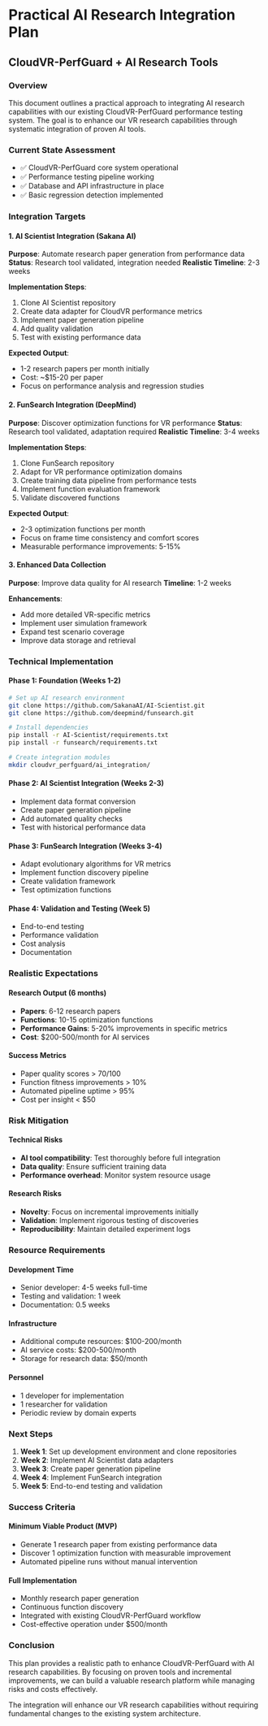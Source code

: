 # Practical AI Research Integration Plan
## CloudVR-PerfGuard + AI Research Tools

### Overview
This document outlines a practical approach to integrating AI research capabilities with our existing CloudVR-PerfGuard performance testing system. The goal is to enhance our VR research capabilities through systematic integration of proven AI tools.

### Current State Assessment
- ✅ CloudVR-PerfGuard core system operational
- ✅ Performance testing pipeline working
- ✅ Database and API infrastructure in place
- ✅ Basic regression detection implemented

### Integration Targets

#### 1. AI Scientist Integration (Sakana AI)
**Purpose**: Automate research paper generation from performance data
**Status**: Research tool validated, integration needed
**Realistic Timeline**: 2-3 weeks

**Implementation Steps**:
1. Clone AI Scientist repository
2. Create data adapter for CloudVR performance metrics
3. Implement paper generation pipeline
4. Add quality validation
5. Test with existing performance data

**Expected Output**:
- 1-2 research papers per month initially
- Cost: ~$15-20 per paper
- Focus on performance analysis and regression studies

#### 2. FunSearch Integration (DeepMind)
**Purpose**: Discover optimization functions for VR performance
**Status**: Research tool validated, adaptation required
**Realistic Timeline**: 3-4 weeks

**Implementation Steps**:
1. Clone FunSearch repository
2. Adapt for VR performance optimization domains
3. Create training data pipeline from performance tests
4. Implement function evaluation framework
5. Validate discovered functions

**Expected Output**:
- 2-3 optimization functions per month
- Focus on frame time consistency and comfort scores
- Measurable performance improvements: 5-15%

#### 3. Enhanced Data Collection
**Purpose**: Improve data quality for AI research
**Timeline**: 1-2 weeks

**Enhancements**:
- Add more detailed VR-specific metrics
- Implement user simulation framework
- Expand test scenario coverage
- Improve data storage and retrieval

### Technical Implementation

#### Phase 1: Foundation (Weeks 1-2)
```bash
# Set up AI research environment
git clone https://github.com/SakanaAI/AI-Scientist.git
git clone https://github.com/deepmind/funsearch.git

# Install dependencies
pip install -r AI-Scientist/requirements.txt
pip install -r funsearch/requirements.txt

# Create integration modules
mkdir cloudvr_perfguard/ai_integration/
```

#### Phase 2: AI Scientist Integration (Weeks 2-3)
- Implement data format conversion
- Create paper generation pipeline
- Add automated quality checks
- Test with historical performance data

#### Phase 3: FunSearch Integration (Weeks 3-4)
- Adapt evolutionary algorithms for VR metrics
- Implement function discovery pipeline
- Create validation framework
- Test optimization functions

#### Phase 4: Validation and Testing (Week 5)
- End-to-end testing
- Performance validation
- Cost analysis
- Documentation

### Realistic Expectations

#### Research Output (6 months)
- **Papers**: 6-12 research papers
- **Functions**: 10-15 optimization functions
- **Performance Gains**: 5-20% improvements in specific metrics
- **Cost**: $200-500/month for AI services

#### Success Metrics
- Paper quality scores > 70/100
- Function fitness improvements > 10%
- Automated pipeline uptime > 95%
- Cost per insight < $50

### Risk Mitigation

#### Technical Risks
- **AI tool compatibility**: Test thoroughly before full integration
- **Data quality**: Ensure sufficient training data
- **Performance overhead**: Monitor system resource usage

#### Research Risks
- **Novelty**: Focus on incremental improvements initially
- **Validation**: Implement rigorous testing of discoveries
- **Reproducibility**: Maintain detailed experiment logs

### Resource Requirements

#### Development Time
- Senior developer: 4-5 weeks full-time
- Testing and validation: 1 week
- Documentation: 0.5 weeks

#### Infrastructure
- Additional compute resources: $100-200/month
- AI service costs: $200-500/month
- Storage for research data: $50/month

#### Personnel
- 1 developer for implementation
- 1 researcher for validation
- Periodic review by domain experts

### Next Steps

1. **Week 1**: Set up development environment and clone repositories
2. **Week 2**: Implement AI Scientist data adapters
3. **Week 3**: Create paper generation pipeline
4. **Week 4**: Implement FunSearch integration
5. **Week 5**: End-to-end testing and validation

### Success Criteria

#### Minimum Viable Product (MVP)
- Generate 1 research paper from existing performance data
- Discover 1 optimization function with measurable improvement
- Automated pipeline runs without manual intervention

#### Full Implementation
- Monthly research paper generation
- Continuous function discovery
- Integrated with existing CloudVR-PerfGuard workflow
- Cost-effective operation under $500/month

### Conclusion

This plan provides a realistic path to enhance CloudVR-PerfGuard with AI research capabilities. By focusing on proven tools and incremental improvements, we can build a valuable research platform while managing risks and costs effectively.

The integration will enhance our VR research capabilities without requiring fundamental changes to the existing system architecture. 